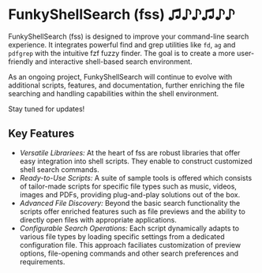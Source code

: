 # FunkyShellSearch (fss) ♫♪♪♫♪♪

FunkyShellSearch (fss) is designed to improve your command-line search
experience. It integrates powerful find and grep utilities like `fd`, `ag` and
`pdfgrep` with the intuitive fzf fuzzy finder. The goal is to create a more
user-friendly and interactive shell-based search environment.

As an ongoing project, FunkyShellSearch will continue to evolve with additional
scripts, features, and documentation, further enriching the file searching and
handling capabilities within the shell environment.

Stay tuned for updates!

## Key Features

- *Versatile Librariees:* At the heart of fss are robust libraries that offer
  easy integration into shell scripts. They enable to construct customized
  shell search commands.
- *Ready-to-Use Scripts:* A suite of sample tools is offered which consists of
  tailor-made scripts for specific file types such as music, videos, images and
  PDFs, providing plug-and-play solutions out of the box.
- *Advanced File Discovery:* Beyond the basic search functionality the scripts
  offer enriched features such as file previews and the ability to directly
  open files with appropriate applications.
- *Configurable Search Operations:* Each script dynamically adapts to various
  file types by loading specific settings from a dedicated configuration file.
  This approach faciliates customization of preview options, file-opening
  commands and other search preferences and requirements.


